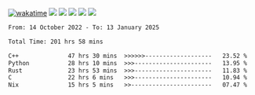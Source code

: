 [![wakatime](https://wakatime.com/badge/user/368879df-dc38-4b1a-86c4-8a2054a0e074.svg)](https://wakatime.com/@368879df-dc38-4b1a-86c4-8a2054a0e074)
<img src="https://img.shields.io/badge/Windows-0078D6?style=flat&logo=Windows&logoColor=white">
<img src="https://img.shields.io/badge/IntelliJ_IDEA-000000.svg?style=flat&logo=IntelliJ-IDEA&logoColor=white">
<img src="https://img.shields.io/badge/CLion-000000.svg?style=flat&logo=CLion&logoColor=white">
<img src="https://img.shields.io/badge/Visual_Studio_Code-007ACC?style=flat&logo=Visual-Studio-Code&logoColor=white">
<img src="https://img.shields.io/badge/Discord-5865F2?label=kano42&style=flat&logo=discord&logoColor=white">
<br>


<!--START_SECTION:waka-->

```txt
From: 14 October 2022 - To: 13 January 2025

Total Time: 201 hrs 58 mins

C++              47 hrs 30 mins  >>>>>>-------------------   23.52 %
Python           28 hrs 10 mins  >>>----------------------   13.95 %
Rust             23 hrs 53 mins  >>>----------------------   11.83 %
C                22 hrs 6 mins   >>>----------------------   10.94 %
Nix              15 hrs 5 mins   >>-----------------------   07.47 %
```

<!--END_SECTION:waka-->
